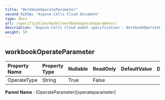 ```yaml
---
title: "WorkbookOperateParameter"
second_title: "Aspose.Cells Cloud Document"
type: docs
url: /specification/model/workbookoperateparameter/
description: "Aspose.Cells Cloud model specification : WorkbookOperateParameter. Effortlessly handle Excel and other spreadsheet documents with features like opening, generating, editing, splitting, merging, comparing, and converting."
weight: 50
---
```


## **workbookOperateParameter**

 

| Property Name | Property Type | Nullable |  ReadOnly | DefaultValue | Description | 
| :- | :- | :- |:- |  :- | :- |
| OperateType | String | True |  False |  |  |  

**Parent Name** : (OperateParameter)[operateparameter]

